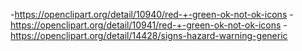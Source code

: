 -https://openclipart.org/detail/10940/red-+-green-ok-not-ok-icons
-https://openclipart.org/detail/10941/red-+-green-ok-not-ok-icons
-https://openclipart.org/detail/14428/signs-hazard-warning-generic
